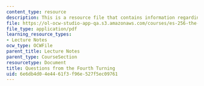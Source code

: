 ```yaml
---
content_type: resource
description: This is a resource file that contains information regarding questions.
file: https://ol-ocw-studio-app-qa.s3.amazonaws.com/courses/es-256-the-coming-years-spring-2008/6e6db4d04e4461f3f96e527f5ec09761_MITES_256S08_assn03.pdf
file_type: application/pdf
learning_resource_types:
- Lecture Notes
ocw_type: OCWFile
parent_title: Lecture Notes
parent_type: CourseSection
resourcetype: Document
title: Questions from the Fourth Turning
uid: 6e6db4d0-4e44-61f3-f96e-527f5ec09761
---
```

